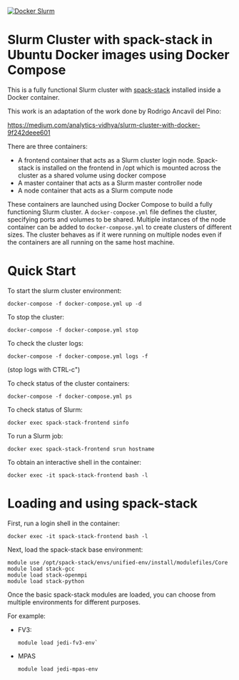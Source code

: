 [![Docker Slurm](https://github.com/NOAA-GSL/DockerSpackStackSlurmCluster/actions/workflows/docker.yml/badge.svg?branch=main)](https://github.com/NOAA-GSL/DockerSpackStackSlurmCluster/actions/workflows/docker.yml)

# Slurm Cluster with spack-stack in Ubuntu Docker images using Docker Compose

This is a fully functional Slurm cluster with
[spack-stack](https://spack-stack.readthedocs.io/en/latest/) installed inside a Docker container.

This work is an adaptation of the work done by Rodrigo Ancavil del Pino:

https://medium.com/analytics-vidhya/slurm-cluster-with-docker-9f242deee601

There are three containers:

* A frontend container that acts as a Slurm cluster login node.
  Spack-stack is installed on the frontend in /opt which is mounted
  across the cluster as a shared volume using docker compose
* A master container that acts as a Slurm master controller node
* A node container that acts as a Slurm compute node

These containers are launched using Docker Compose to build
a fully functioning Slurm cluster.  A `docker-compose.yml`
file defines the cluster, specifying ports and volumes to
be shared.  Multiple instances of the node container can be
added to `docker-compose.yml` to create clusters of different
sizes.  The cluster behaves as if it were running on multiple
nodes even if the containers are all running on the same host
machine.

# Quick Start

To start the slurm cluster environment:
```
docker-compose -f docker-compose.yml up -d
```
To stop the cluster:
```
docker-compose -f docker-compose.yml stop
```
To check the cluster logs:
```
docker-compose -f docker-compose.yml logs -f
```
(stop logs with CTRL-c")

To check status of the cluster containers:
```
docker-compose -f docker-compose.yml ps
```
To check status of Slurm:
```
docker exec spack-stack-frontend sinfo
```
To run a Slurm job:
```
docker exec spack-stack-frontend srun hostname
```
To obtain an interactive shell in the container:
```
docker exec -it spack-stack-frontend bash -l
```

# Loading and using spack-stack

First, run a login shell in the container:

`docker exec -it spack-stack-frontend bash -l`

Next, load the spack-stack base environment:

```
module use /opt/spack-stack/envs/unified-env/install/modulefiles/Core
module load stack-gcc
module load stack-openmpi
module load stack-python
```

Once the basic spack-stack modules are loaded, you can choose from multiple environments for different purposes.

For example:

* FV3:
  ```
  module load jedi-fv3-env`
  ```

* MPAS
  ```
  module load jedi-mpas-env
  ```
